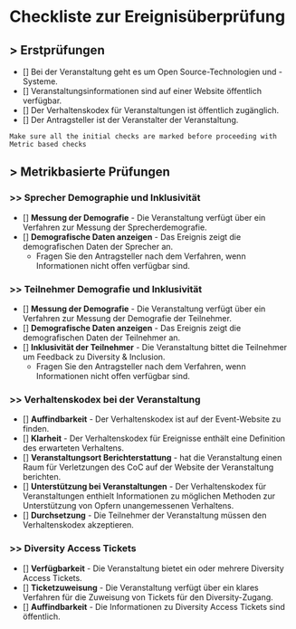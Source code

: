 # Checkliste zur Ereignisüberprüfung

## > Erstprüfungen

- [] Bei der Veranstaltung geht es um Open Source-Technologien und -Systeme.
- [] Veranstaltungsinformationen sind auf einer Website öffentlich verfügbar.
- [] Der Verhaltenskodex für Veranstaltungen ist öffentlich zugänglich.
- [] Der Antragsteller ist der Veranstalter der Veranstaltung.

`Make sure all the initial checks are marked before proceeding with Metric based checks`

## > Metrikbasierte Prüfungen

### >> Sprecher Demographie und Inklusivität

- [] **Messung der Demografie** - Die Veranstaltung verfügt über ein Verfahren zur Messung der Sprecherdemografie.
- [] **Demografische Daten anzeigen** - Das Ereignis zeigt die demografischen Daten der Sprecher an.
    - Fragen Sie den Antragsteller nach dem Verfahren, wenn Informationen nicht offen verfügbar sind.

### >> Teilnehmer Demografie und Inklusivität

- [] **Messung der Demografie** - Die Veranstaltung verfügt über ein Verfahren zur Messung der Demografie der Teilnehmer.
- [] **Demografische Daten anzeigen** - Das Ereignis zeigt die demografischen Daten der Teilnehmer an.
- [] **Inklusivität der Teilnehmer** - Die Veranstaltung bittet die Teilnehmer um Feedback zu Diversity & Inclusion.
    - Fragen Sie den Antragsteller nach dem Verfahren, wenn Informationen nicht offen verfügbar sind.

### >> Verhaltenskodex bei der Veranstaltung

- [] **Auffindbarkeit** - Der Verhaltenskodex ist auf der Event-Website zu finden.
- [] **Klarheit** - Der Verhaltenskodex für Ereignisse enthält eine Definition des erwarteten Verhaltens.
- [] **Veranstaltungsort Berichterstattung** - hat die Veranstaltung einen Raum für Verletzungen des CoC auf der Website der Veranstaltung berichten.
- [] **Unterstützung bei Veranstaltungen** - Der Verhaltenskodex für Veranstaltungen enthielt Informationen zu möglichen Methoden zur Unterstützung von Opfern unangemessenen Verhaltens.
- [] **Durchsetzung** - Die Teilnehmer der Veranstaltung müssen den Verhaltenskodex akzeptieren.
      <!--For example: Emails or Phone numbers that can be contacted during the Event-->
    

### >> Diversity Access Tickets

- [] **Verfügbarkeit** - Die Veranstaltung bietet ein oder mehrere Diversity Access Tickets.
- [] **Ticketzuweisung** - Die Veranstaltung verfügt über ein klares Verfahren für die Zuweisung von Tickets für den Diversity-Zugang.
- [] **Auffindbarkeit** - Die Informationen zu Diversity Access Tickets sind öffentlich.
